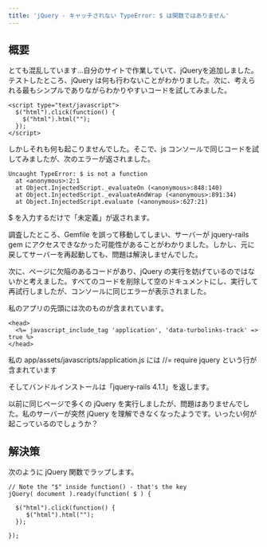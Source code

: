 ```yaml
---
title: 'jQuery - キャッチされない TypeError: $ は関数ではありません'
---
```


## 概要
とても混乱しています...自分のサイトで作業していて、jQueryを追加しました。テストしたところ、jQuery は何も行わないことがわかりました。次に、考えられる最もシンプルでありながらわかりやすいコードを試してみました。

```
<script type="text/javascript">
  $("html").click(function() {
    $("html").html("");
  });
</script>

```
しかしそれも何も起こりませんでした。そこで、js コンソールで同じコードを試してみましたが、次のエラーが返されました。

```
Uncaught TypeError: $ is not a function
  at <anonymous>:2:1
  at Object.InjectedScript._evaluateOn (<anonymous>:848:140)
  at Object.InjectedScript._evaluateAndWrap (<anonymous>:891:34)
  at Object.InjectedScript.evaluate (<anonymous>:627:21)

```
$ を入力するだけで「未定義」が返されます。

調査したところ、Gemfile を誤って移動してしまい、サーバーが jquery-rails gem にアクセスできなかった可能性があることがわかりました。しかし、元に戻してサーバーを再起動しても、問題は解決しませんでした。

次に、ページに欠陥のあるコードがあり、jQuery の実行を妨げているのではないかと考えました。すべてのコードを削除して空のドキュメントにし、実行して再試行しましたが、コンソールに同じエラーが表示されました。

私のアプリの先頭には次のものが含まれています。

```
<head>
  <%= javascript_include_tag 'application', 'data-turbolinks-track' => true %>
</head>

```
私の app/assets/javascripts/application.js には //= require jquery という行が含まれています

そしてバンドルインストールは「jquery-rails 4.1.1」を返します。

以前に同じページで多くの jQuery を実行しましたが、問題はありませんでした。私のサーバーが突然 jQuery を理解できなくなったようです。いったい何が起こっているのでしょうか？

## 解決策
次のように jQuery 関数でラップします。

```
// Note the "$" inside function() - that's the key
jQuery( document ).ready(function( $ ) {

  $("html").click(function() {
     $("html").html("");
  });

});

```
